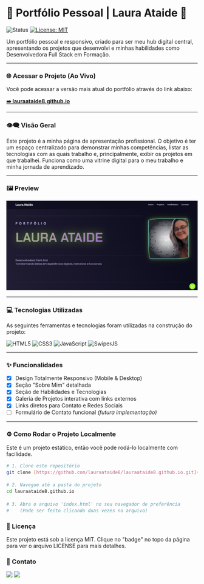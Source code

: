 # 🚀 Portfólio Pessoal | Laura Ataide 👾

![Status](https://img.shields.io/badge/status-em--desenvolvimento-blue?style=for-the-badge&logo=githubactions&logoColor=white)
[![License: MIT](https://img.shields.io/badge/license-MIT-informational?style=for-the-badge&logo=tga&logoColor=white)](https://github.com/lauraataide8/lauraataide8.github.io/blob/main/LICENSE)

Um portfólio pessoal e responsivo, criado para ser meu hub digital central, apresentando os projetos que desenvolvi e minhas habilidades como Desenvolvedora Full Stack em Formação.

---

### 🌐 Acessar o Projeto (Ao Vivo)

Você pode acessar a versão mais atual do portfólio através do link abaixo:

**[➡️ lauraataide8.github.io](https://lauraataide8.github.io)**

---

### 👁️‍🗨️ Visão Geral

Este projeto é a minha página de apresentação profissional. O objetivo é ter um espaço centralizado para demonstrar minhas competências, listar as tecnologias com as quais trabalho e, principalmente, exibir os projetos em que trabalhei. Funciona como uma vitrine digital para o meu trabalho e minha jornada de aprendizado.

---

### 🖼️ Preview

![Preview da Landing Page](./assets/preview.png)


---

### 💻 Tecnologias Utilizadas

As seguintes ferramentas e tecnologias foram utilizadas na construção do projeto:

![HTML5](https://img.shields.io/badge/HTML5-E34F26?style=for-the-badge&logo=html5&logoColor=white)
![CSS3](https://img.shields.io/badge/CSS3-1572B6?style=for-the-badge&logo=css3&logoColor=white)
![JavaScript](https://img.shields.io/badge/JavaScript-F7DF1E?style=for-the-badge&logo=javascript&logoColor=black)
![SwiperJS](https://img.shields.io/badge/SwiperJS-6332F6?style=for-the-badge&logo=swiper&logoColor=white)

---

### ✨ Funcionalidades

- [x] Design Totalmente Responsivo (Mobile & Desktop)
- [x] Seção "Sobre Mim" detalhada
- [x] Seção de Habilidades e Tecnologias
- [x] Galeria de Projetos interativa com links externos
- [x] Links diretos para Contato e Redes Sociais
- [ ] Formulário de Contato funcional *(futura implementação)*

---

### ⚙️ Como Rodar o Projeto Localmente

Este é um projeto estático, então você pode rodá-lo localmente com facilidade.

```bash
# 1. Clone este repositório
git clone [https://github.com/lauraataide8/lauraataide8.github.io.git](https://github.com/lauraataide8/lauraataide8.github.io.git)

# 2. Navegue até a pasta do projeto
cd lauraataide8.github.io

# 3. Abra o arquivo 'index.html' no seu navegador de preferência
#    (Pode ser feito clicando duas vezes no arquivo)
````

### 📜 Licença
<p align="left">Este projeto está sob a licença MIT. Clique no "badge" no topo da página para ver o arquivo LICENSE para mais detalhes.</P>

### 💬 Contato
<p align="left">
  <a href="https://www.linkedin.com/in/lauraataide91/" target="_blank"><img src="https://img.shields.io/badge/LinkedIn-0077B5?style=for-the-badge&logo=linkedin&logoColor=white"></a>
<a href="mailto:lauramartinsataide@gmail.com"><img src="https://img.shields.io/badge/Gmail-D14836?style=for-the-badge&logo=gmail&logoColor=white"></a> </p>
